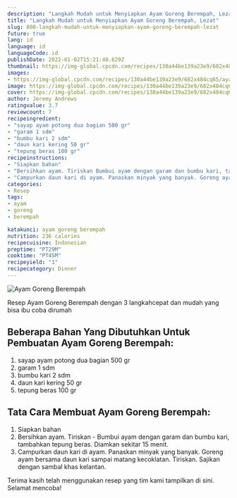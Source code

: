 ```yaml
---
description: "Langkah Mudah untuk Menyiapkan Ayam Goreng Berempah, Lezat"
title: "Langkah Mudah untuk Menyiapkan Ayam Goreng Berempah, Lezat"
slug: 800-langkah-mudah-untuk-menyiapkan-ayam-goreng-berempah-lezat
future: true
lang: id
language: id
languageCode: id
publishDate: 2022-01-02T15:21:40.629Z 
thumbnail: https://img-global.cpcdn.com/recipes/130a44be139a23e9/682x484cq65/ayam-goreng-berempah-foto-resep-utama.png
images:
- https://img-global.cpcdn.com/recipes/130a44be139a23e9/682x484cq65/ayam-goreng-berempah-foto-resep-utama.png
image: https://img-global.cpcdn.com/recipes/130a44be139a23e9/682x484cq65/ayam-goreng-berempah-foto-resep-utama.png
cover: https://img-global.cpcdn.com/recipes/130a44be139a23e9/682x484cq65/ayam-goreng-berempah-foto-resep-utama.png
author: Jeremy Andrews
ratingvalue: 3.7
reviewcount: 7
recipeingredient:
- "sayap ayam potong dua bagian 500 gr"
- "garam 1 sdm"
- "bumbu kari 2 sdm"
- "daun kari kering 50 gr"
- "tepung beras 100 gr"
recipeinstructions:
- "Siapkan bahan"
- "Bersihkan ayam. Tiriskan Bumbui ayam dengan garam dan bumbu kari, tambahkan tepung beras. Diamkan sekitar 15 menit."
- "Campurkan daun kari di ayam. Panaskan minyak yang banyak. Goreng ayam bersama daun kari sampai matang kecoklatan. Tiriskan. Sajikan dengan sambal khas kelantan."
categories:
- Resep
tags:
- ayam
- goreng
- berempah

katakunci: ayam goreng berempah 
nutrition: 236 calories
recipecuisine: Indonesian
preptime: "PT29M"
cooktime: "PT45M"
recipeyield: "1"
recipecategory: Dinner
---
```



![Ayam Goreng Berempah](https://img-global.cpcdn.com/recipes/130a44be139a23e9/682x484cq65/ayam-goreng-berempah-foto-resep-utama.png)

Resep Ayam Goreng Berempah    dengan 3 langkahcepat dan mudah yang bisa ibu coba dirumah

<!--inarticleads1-->

## Beberapa Bahan Yang Dibutuhkan Untuk Pembuatan Ayam Goreng Berempah:

1. sayap ayam potong dua bagian 500 gr
1. garam 1 sdm
1. bumbu kari 2 sdm
1. daun kari kering 50 gr
1. tepung beras 100 gr



<!--inarticleads2-->

## Tata Cara Membuat Ayam Goreng Berempah:

1. Siapkan bahan
1. Bersihkan ayam. Tiriskan - Bumbui ayam dengan garam dan bumbu kari, tambahkan tepung beras. Diamkan sekitar 15 menit.
1. Campurkan daun kari di ayam. Panaskan minyak yang banyak. Goreng ayam bersama daun kari sampai matang kecoklatan. Tiriskan. Sajikan dengan sambal khas kelantan.




Terima kasih telah menggunakan resep yang tim kami tampilkan di sini. Selamat mencoba!
